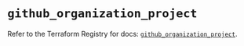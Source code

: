 # `github_organization_project`

Refer to the Terraform Registry for docs: [`github_organization_project`](https://registry.terraform.io/providers/integrations/github/6.3.1/docs/resources/organization_project).
